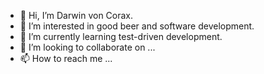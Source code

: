- 👋 Hi, I’m Darwin von Corax.
- 👀 I’m interested in good beer and software development.
- 🌱 I’m currently learning test-driven development.
- 💞️ I’m looking to collaborate on ...
- 📫 How to reach me ...

<!---
vonCorax/vonCorax is a ✨ special ✨ repository because its `README.md` (this file) appears on your GitHub profile.
You can click the Preview link to take a look at your changes.
--->
